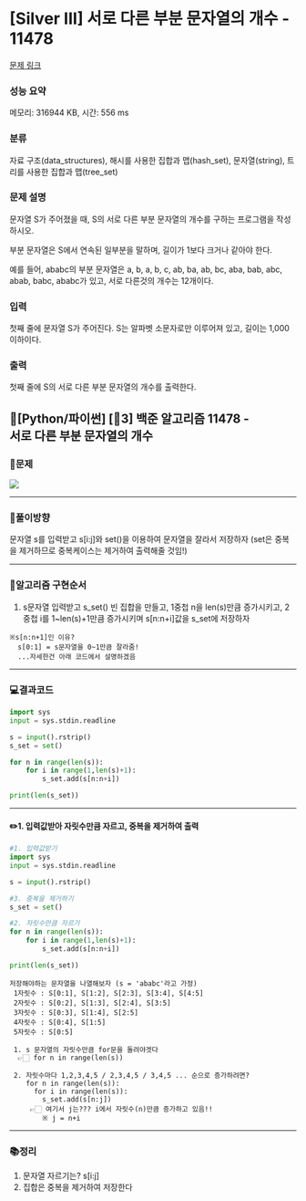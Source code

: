 # [Silver III] 서로 다른 부분 문자열의 개수 - 11478 

[문제 링크](https://www.acmicpc.net/problem/11478) 

### 성능 요약

메모리: 316944 KB, 시간: 556 ms

### 분류

자료 구조(data_structures), 해시를 사용한 집합과 맵(hash_set), 문자열(string), 트리를 사용한 집합과 맵(tree_set)

### 문제 설명

<p>문자열 S가 주어졌을 때, S의 서로 다른 부분 문자열의 개수를 구하는 프로그램을 작성하시오.</p>

<p>부분 문자열은 S에서 연속된 일부분을 말하며, 길이가 1보다 크거나 같아야 한다.</p>

<p>예를 들어, ababc의 부분 문자열은 a, b, a, b, c, ab, ba, ab, bc, aba, bab, abc, abab, babc, ababc가 있고, 서로 다른것의 개수는 12개이다.</p>

### 입력 

 <p>첫째 줄에 문자열 S가 주어진다. S는 알파벳 소문자로만 이루어져 있고, 길이는 1,000 이하이다.</p>

### 출력 

 <p>첫째 줄에 S의 서로 다른 부분 문자열의 개수를 출력한다.</p>

## 📖[Python/파이썬] [🥈3] 백준 알고리즘 11478 - <br>서로 다른 부분 문자열의 개수
### 📜문제
![](https://velog.velcdn.com/images/keynene/post/1459adce-19ec-4a2b-b3d4-ac460c3e0b2b/image.png)

* * *

### 📕풀이방향
문자열 s를 입력받고 s[i:j]와 <cdoe>set()</code>을 이용하여 문자열을 잘라서 저장하자
(set은 중복을 제거하므로 중복케이스는 제거하여 출력해줄 것임!)

* * *

### 📝알고리즘 구현순서
1. s문자열 입력받고 s_set() 빈 집합을 만들고,
   1중첩 n을 len(s)만큼 증가시키고,
   2중첩 i를 1~len(s)+1만큼 증가시키며
   s[n:n+i]값을 s_set에 저장하자

```
※s[n:n+1]인 이유?
  s[0:1] = s문자열을 0~1만큼 잘라줌!
  ...자세한건 아래 코드에서 설명하겠음
```

* * *

### 💻결과코드
```python
import sys
input = sys.stdin.readline

s = input().rstrip()
s_set = set()

for n in range(len(s)):
    for i in range(1,len(s)+1):
        s_set.add(s[n:n+i])

print(len(s_set))
```

* * *

#### ✏️1. 입력값받아 자릿수만큼 자르고, 중복을 제거하여 출력
```python
#1. 입력값받기
import sys
input = sys.stdin.readline

s = input().rstrip()

#3. 중복을 제거하기
s_set = set()

#2. 자릿수만큼 자르기
for n in range(len(s)):
    for i in range(1,len(s)+1):
        s_set.add(s[n:n+i])

print(len(s_set))
```
```
저장해야하는 문자열을 나열해보자 (s = 'ababc'라고 가정)
 1자릿수 : S[0:1], S[1:2], S[2:3], S[3:4], S[4:5]
 2자릿수 : S[0:2], S[1:3], S[2:4], S[3:5]
 3자릿수 : S[0:3], S[1:4], S[2:5]
 4자릿수 : S[0:4], S[1:5]
 5자릿수 : S[0:5]
 
 1. s 문자열의 자릿수만큼 for문을 돌려야겟다
  👉🏻 for n in range(len(s))
  
 2. 자릿수마다 1,2,3,4,5 / 2,3,4,5 / 3,4,5 ... 순으로 증가하려면?
 	for n in range(len(s)):
      for i in range(len(s)):
      	s_set.add(s[n:j]) 
     👉🏻 여기서 j는??? i에서 자릿수(n)만큼 증가하고 있음!!
        ※ j = n+i
```

* * *

### 📚정리
1. 문자열 자르기는? s[i:j]
2. 집합은 중복을 제거하여 저장한다
